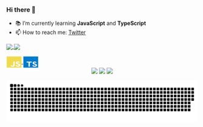 ### Hi there 👋


- 📚 I’m currently learning **JavaScript** and **TypeScript**
- 📫 How to reach me: [Twitter](https://twitter.com/DevCaoss)

 <div>
  <a href="https://github.com/DevCaos">
  <img height="180em" align="center" src="https://github-readme-stats.vercel.app/api?username=DevCaos&show_icons=true&theme=react&include_all_commits=true&count_private=true"/>
  <img height="180em" align="center" src="https://github-readme-stats.vercel.app/api/top-langs/?username=DevCaos&layout=compact&langs_count=7&theme=react" />
</div>
<div style="display: inline_block"><br>
  <img align="center" alt="Dev-Js" height="30" width="40" src="https://raw.githubusercontent.com/devicons/devicon/master/icons/javascript/javascript-plain.svg">
  <img align="center" alt="Dev-Ts" height="30" width="40" src="https://raw.githubusercontent.com/devicons/devicon/master/icons/typescript/typescript-plain.svg">
  </div>

<div  align="center"> 
  <a href="" target="_blank"><img src="https://img.shields.io/badge/-Youtube-%23EA4335?style=for-the-badge&logo=youtube&logoColor=white" target="_blank"></a>
  <a href="" target="_blank"><img src="https://img.shields.io/badge/-Instagram-%23E4405F?style=for-the-badge&logo=instagram&logoColor=white" target="_blank"></a>
  <a href="" target="_blank"><img src="https://img.shields.io/badge/-LinkedIn-%230077B5?style=for-the-badge&logo=linkedin&logoColor=white" target="_blank"></a> 
 
  ![Snake animation](https://github.com/devcaos/devcaos/blob/output/github-contribution-grid-snake.svg)
 
</div>
